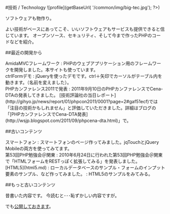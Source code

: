 #技術 / Technology ![profile](<?php echo $_ctrl->getBaseUrl( '/common/img/big-tec.jpg'); ?>)

ソフトウェアも物作り。

よい技術がベースにあってこそ、いいソフトウェアもサービスも提供できると信じています。
オープンソース、セキュリティ、そして今まで作ったPHPのコードなどを紹介。

##最近の開発から

<div class="dtBox span4" markdown="1">
AmidaMVCフレームワーク
: PHPのウェブアプリケーション用のフレームワークを開発しました。本サイトも使っています。
</div>

<div class="dtBox span4" markdown="1">
ctrlFormデモ
: jQueryを使ったデモです。ctrl＋矢印でカーソルがテーブル内を動きます。（名前を変えました）。
</div>

<div class="dtBox span8" markdown="1">
PHPカンファレンス2011で発表
: 2011年9月10日のPHPカンファレンスでCena-DTAの発表してきました。
    [技術評論社の当日レポート](http://gihyo.jp/news/report/01/phpcon2011/0001?page=2#gaf51ecf)では
  「注目の技術かもしれません」と評価していただきました。詳細はブログの
  「[PHPカンファレンスでCena-DTA発表](http://wsjp.blogspot.com/2011/09/phpcena-dta.html)」で。
</div>

##古いコンテンツ

<div class="dtBox span4" markdown="1">
スマートフォン
: スマートフォンのページ作ってみました。jqTouchとjQuery Mobileの両方を使ってみてます。
</div>

<div class="dtBox span4" markdown="1">
第53回PHP勉強会＠関東
: 2010年6月24日に行われた第53回PHP勉強会＠関東で「HTMLフォームをRESTっぽく拡張してみる」を発表しました。
</div>

<div class="dtBox span4" markdown="1">
[HTML5](html5.md)
: ローカルデータベースのサンプル・フォームのインプット要素のサンプル、など作ってみました。
: HTML5のサンプルをみてみる。
</div>



##もっと古いコンテンツ

昔書いた内容です。
今読むと･･･恥ずかしい内容ですが。

でも[公開しておきます](old.md)。

